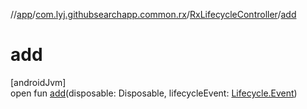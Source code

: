 //[app](../../../index.md)/[com.lyj.githubsearchapp.common.rx](../index.md)/[RxLifecycleController](index.md)/[add](add.md)

# add

[androidJvm]\
open fun [add](add.md)(disposable: Disposable, lifecycleEvent: [Lifecycle.Event](https://developer.android.com/reference/kotlin/androidx/lifecycle/Lifecycle.Event.html))
